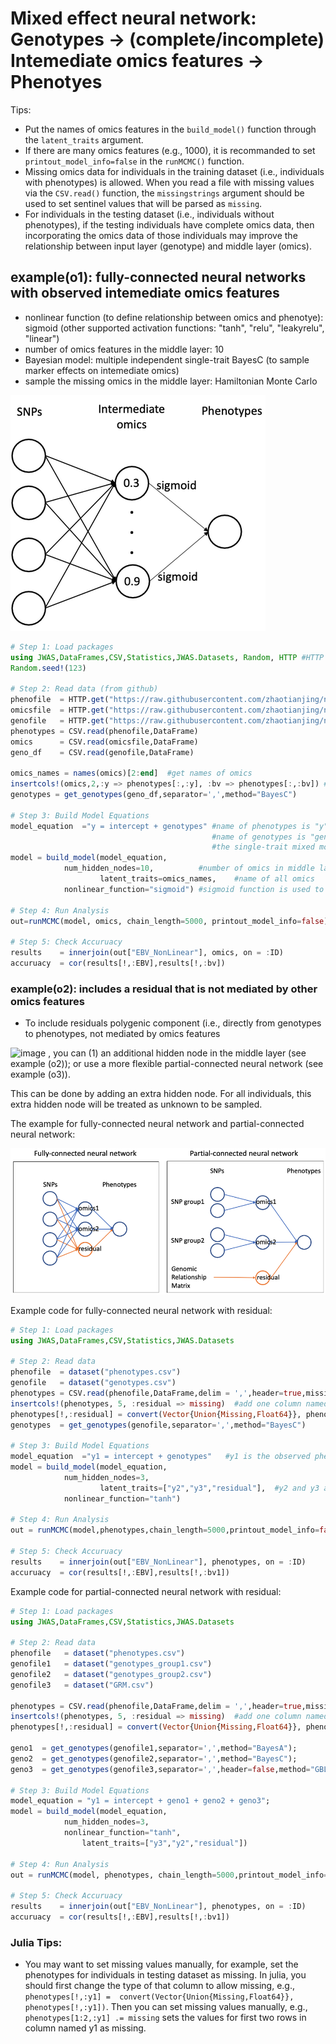 # Mixed effect neural network: Genotypes -> (complete/incomplete) Intemediate omics features -> Phenotyes

Tips:
* Put the names of omics features in the `build_model()` function through the `latent_traits` argument.
* If there are many omics features (e.g., 1000), it is recommanded to set `printout_model_info=false` in the `runMCMC()` function.
* Missing omics data for individuals in the training dataset (i.e., individuals with phenotypes) is allowed. When you read a file with missing values via the `CSV.read()` function, the `missingstrings` argument should be used to set sentinel values that will be parsed as `missing`.
* For individuals in the testing dataset (i.e., individuals without phenotypes), if the testing individuals have complete omics data, then incorporating the omics data of those individuals may improve the relationship between input layer (genotype) and middle layer (omics).


## example(o1): fully-connected neural networks with observed intemediate omics features
* nonlinear function (to define relationship between omics and phenotye): sigmoid (other supported activation functions: "tanh", "relu", "leakyrelu", "linear")
* number of omics features in the middle layer: 10
* Bayesian model: multiple independent single-trait BayesC (to sample marker effects on intemediate omics)
* sample the missing omics in the middle layer: Hamiltonian Monte Carlo

![](https://github.com/zhaotianjing/figures/blob/main/part3_example.png)

```julia
# Step 1: Load packages
using JWAS,DataFrames,CSV,Statistics,JWAS.Datasets, Random, HTTP #HTTP to download demo data from github
Random.seed!(123)

# Step 2: Read data (from github)
phenofile  = HTTP.get("https://raw.githubusercontent.com/zhaotianjing/nnmm_doc/main/data_simulation/y.csv").body
omicsfile  = HTTP.get("https://raw.githubusercontent.com/zhaotianjing/nnmm_doc/main/data_simulation/omics.csv").body
genofile   = HTTP.get("https://raw.githubusercontent.com/zhaotianjing/nnmm_doc/main/data_simulation/geno_n100_p200.csv").body
phenotypes = CSV.read(phenofile,DataFrame)
omics      = CSV.read(omicsfile,DataFrame)
geno_df    = CSV.read(genofile,DataFrame)

omics_names = names(omics)[2:end]  #get names of omics
insertcols!(omics,2,:y => phenotypes[:,:y], :bv => phenotypes[:,:bv]) #phenotype and omics should be in the same dataframe
genotypes = get_genotypes(geno_df,separator=',',method="BayesC")

# Step 3: Build Model Equations
model_equation  ="y = intercept + genotypes" #name of phenotypes is "y"
                                             #name of genotypes is "genotypes" (user-defined in the previous step)
                                             #the single-trait mixed model used between input and each omics is: omics = intercept + genotypes
model = build_model(model_equation,
		    num_hidden_nodes=10,          #number of omics in middle layer is 3
                    latent_traits=omics_names,    #name of all omics
		    nonlinear_function="sigmoid") #sigmoid function is used to approximate relationship between omics and phenotypes

# Step 4: Run Analysis
out=runMCMC(model, omics, chain_length=5000, printout_model_info=false);

# Step 5: Check Accuruacy
results    = innerjoin(out["EBV_NonLinear"], omics, on = :ID)
accuruacy  = cor(results[!,:EBV],results[!,:bv])
```


### example(o2): includes a residual that is not mediated by other omics features
* To include residuals polygenic component (i.e., directly from genotypes to phenotypes, not mediated by omics features

![image](https://user-images.githubusercontent.com/18593116/180110202-f4554178-1503-4b2b-a969-c92977160540.png)
, you can (1) an additional hidden node in the middle layer (see example (o2)); or use a more flexible partial-connected neural network (see example (o3)).

This can be done by adding an extra hidden node. For all individuals, this extra hidden node will be treated as unknown to be sampled.

The example for fully-connected neural network and partial-connected neural network:

![](https://github.com/zhaotianjing/figures/blob/main/wiki_omics_residual.png)


Example code for fully-connected neural network with residual:
```julia
# Step 1: Load packages
using JWAS,DataFrames,CSV,Statistics,JWAS.Datasets

# Step 2: Read data
phenofile  = dataset("phenotypes.csv")
genofile   = dataset("genotypes.csv")
phenotypes = CSV.read(phenofile,DataFrame,delim = ',',header=true,missingstrings=["NA"])
insertcols!(phenotypes, 5, :residual => missing)  #add one column named "residual" with missing values, position is the 5th column in phenotypes
phenotypes[!,:residual] = convert(Vector{Union{Missing,Float64}}, phenotypes[!,:residual]) #transform the datatype is required for Julia
genotypes  = get_genotypes(genofile,separator=',',method="BayesC")

# Step 3: Build Model Equations
model_equation  ="y1 = intercept + genotypes"   #y1 is the observed phenotype
model = build_model(model_equation,
		    num_hidden_nodes=3,
                    latent_traits=["y2","y3","residual"],  #y2 and y3 are two omics features
		    nonlinear_function="tanh")

# Step 4: Run Analysis
out = runMCMC(model,phenotypes,chain_length=5000,printout_model_info=false)

# Step 5: Check Accuruacy
results    = innerjoin(out["EBV_NonLinear"], phenotypes, on = :ID)
accuruacy  = cor(results[!,:EBV],results[!,:bv1])
```

Example code for partial-connected neural network with residual:
```julia
# Step 1: Load packages
using JWAS,DataFrames,CSV,Statistics,JWAS.Datasets

# Step 2: Read data
phenofile   = dataset("phenotypes.csv")
genofile1   = dataset("genotypes_group1.csv")
genofile2   = dataset("genotypes_group2.csv")
genofile3   = dataset("GRM.csv")

phenotypes = CSV.read(phenofile,DataFrame,delim = ',',header=true,missingstrings=["NA"])
insertcols!(phenotypes, 5, :residual => missing)  #add one column named "residual" with missing values, position is the 5th column in phenotypes
phenotypes[!,:residual] = convert(Vector{Union{Missing,Float64}}, phenotypes[!,:residual]) #transform the datatype is required for Julia

geno1  = get_genotypes(genofile1,separator=',',method="BayesA");
geno2  = get_genotypes(genofile2,separator=',',method="BayesC");
geno3  = get_genotypes(genofile3,separator=',',header=false,method="GBLUP");

# Step 3: Build Model Equations
model_equation = "y1 = intercept + geno1 + geno2 + geno3";
model = build_model(model_equation,
		    num_hidden_nodes=3,
		    nonlinear_function="tanh",
	            latent_traits=["y3","y2","residual"])

# Step 4: Run Analysis
out = runMCMC(model, phenotypes, chain_length=5000,printout_model_info=false);

# Step 5: Check Accuruacy
results    = innerjoin(out["EBV_NonLinear"], phenotypes, on = :ID)
accuruacy  = cor(results[!,:EBV],results[!,:bv1])
```


### Julia Tips:
* You may want to set missing values manually, for example, set the phenotypes for individuals in testing dataset as missing. In julia, you should first change the type of that column to allow missing, e.g., `phenotypes[!,:y1] =  convert(Vector{Union{Missing,Float64}}, phenotypes[!,:y1])`. Then you can set missing values manually, e.g., `phenotypes[1:2,:y1] .= missing` sets the values for first two rows in column named y1 as missing.
